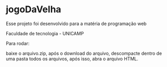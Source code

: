 # jogoDaVelha


Esse projeto foi desenvolvido para a matéria de programação web

Faculdade de tecnologia - UNICAMP

Para rodar: 

baixe o arquivo.zip, após o download do arquivo, descompacte dentro de uma pasta
todos os arquivos, após isso, abra o arquivo HTML.
